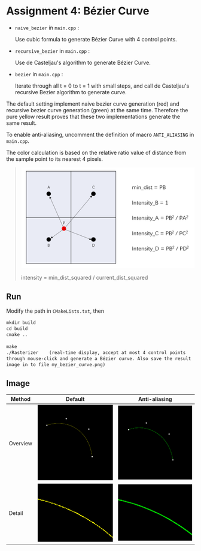 # Assignment 4: Bézier Curve

* `naive_bezier` in `main.cpp` :

  Use cubic formula to generate Bézier Curve with 4 control points. 
  
* `recursive_bezier` in `main.cpp` :

  Use de Casteljau's algorithm to generate Bézier Curve.
  
* `bezier` in `main.cpp` :

  Iterate through all t = 0 to t = 1 with small steps, and call de Casteljau's recursive Bezier algorithm to generate curve.



The default setting implement naive bezier curve generation (red) and recursive bezier curve generation (green) at the same time. Therefore the pure yellow result proves that these two implementations generate the same result. 



To enable anti-aliasing, uncomment the definition of macro `ANTI_ALIASING` in `main.cpp`.



The color calculation is based on the relative ratio value of distance from the sample point to its nearest 4 pixels.

> ![color_intensity](image/color_intensity.png)
>
> intensity = min_dist_squared / current_dist_squared



## Run

Modify the path in `CMakeLists.txt`, then

```shell
mkdir build
cd build
cmake ..

make
./Rasterizer	(real-time display, accept at most 4 control points through mouse-click and generate a Bézier curve. Also save the result image in to file my_bezier_curve.png)
```



## Image

| Method   | Default                                                      | Anti-aliasing                                                |
| -------- | ------------------------------------------------------------ | ------------------------------------------------------------ |
| Overview | ![bezier_curve_without_anti_aliasing](image/bezier_curve_without_anti_aliasing.png) | ![bezier_curve_with_anti_aliasing](image/bezier_curve_with_anti_aliasing.png) |
| Detail   | ![bezier_curve_without_anti_aliasing_detail](image/bezier_curve_without_anti_aliasing_detail.png) | ![bezier_curve_with_anti_aliasing_detail](image/bezier_curve_with_anti_aliasing_detail.png) |

